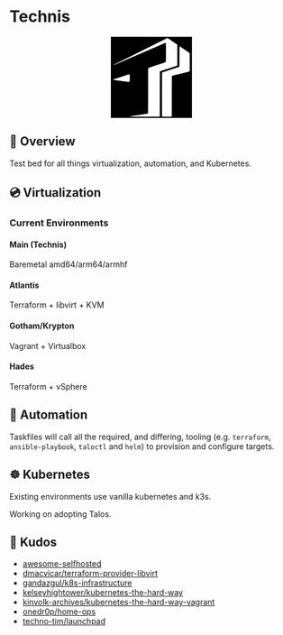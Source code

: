 # Technis

<div align="center">

<img src="https://raw.githubusercontent.com/jovalle/technis/main/docs/src/assets/logo.svg" align="center" width="144px" height="144px"/>

</div>

## 🌅 Overview

Test bed for all things virtualization, automation, and Kubernetes.

## 💿 Virtualization

### Current Environments

#### Main (Technis)

Baremetal amd64/arm64/armhf

#### Atlantis

Terraform + libvirt + KVM

#### Gotham/Krypton

Vagrant + Virtualbox

#### Hades

Terraform + vSphere

## 🤖 Automation

Taskfiles will call all the required, and differing, tooling (e.g. `terraform`, `ansible-playbook`, `taloctl` and `helm`) to provision and configure targets.

## ☸️ Kubernetes

Existing environments use vanilla kubernetes and k3s.

Working on adopting Talos.

## 🙏 Kudos

- [awesome-selfhosted](https://github.com/awesome-selfhosted/awesome-selfhosted)
- [dmacvicar/terraform-provider-libvirt](https://github.com/dmacvicar/terraform-provider-libvirt)
- [gandazgul/k8s-infrastructure](https://github.com/gandazgul/k8s-infrastructure)
- [kelseyhightower/kubernetes-the-hard-way](https://github.com/kelseyhightower/kubernetes-the-hard-way)
- [kinvolk-archives/kubernetes-the-hard-way-vagrant](https://github.com/kinvolk-archives/kubernetes-the-hard-way-vagrant)
- [onedr0p/home-ops](https://github.com/onedr0p/home-ops)
- [techno-tim/launchpad](https://github.com/techno-tim/launchpad)
